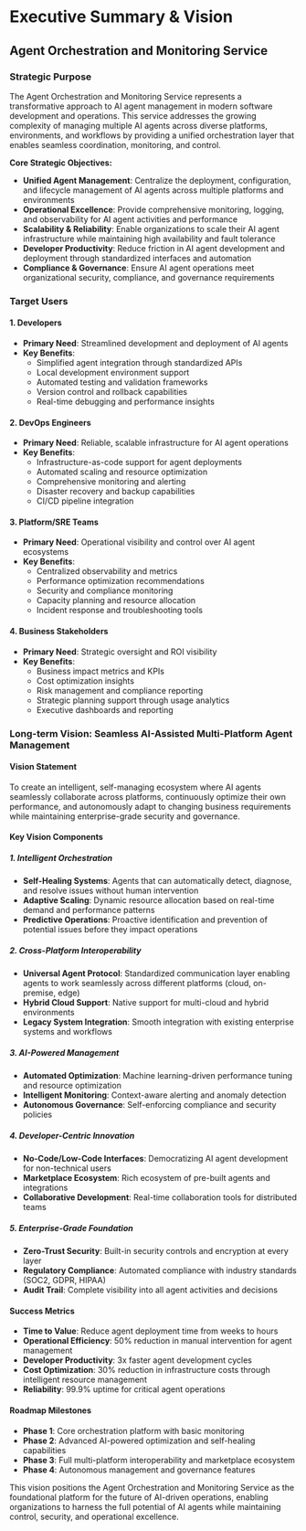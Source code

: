 # Executive Summary & Vision
## Agent Orchestration and Monitoring Service

### Strategic Purpose

The Agent Orchestration and Monitoring Service represents a transformative approach to AI agent management in modern software development and operations. This service addresses the growing complexity of managing multiple AI agents across diverse platforms, environments, and workflows by providing a unified orchestration layer that enables seamless coordination, monitoring, and control.

**Core Strategic Objectives:**
- **Unified Agent Management**: Centralize the deployment, configuration, and lifecycle management of AI agents across multiple platforms and environments
- **Operational Excellence**: Provide comprehensive monitoring, logging, and observability for AI agent activities and performance
- **Scalability & Reliability**: Enable organizations to scale their AI agent infrastructure while maintaining high availability and fault tolerance
- **Developer Productivity**: Reduce friction in AI agent development and deployment through standardized interfaces and automation
- **Compliance & Governance**: Ensure AI agent operations meet organizational security, compliance, and governance requirements

### Target Users

#### 1. **Developers**
- **Primary Need**: Streamlined development and deployment of AI agents
- **Key Benefits**: 
  - Simplified agent integration through standardized APIs
  - Local development environment support
  - Automated testing and validation frameworks
  - Version control and rollback capabilities
  - Real-time debugging and performance insights

#### 2. **DevOps Engineers**
- **Primary Need**: Reliable, scalable infrastructure for AI agent operations
- **Key Benefits**:
  - Infrastructure-as-code support for agent deployments
  - Automated scaling and resource optimization
  - Comprehensive monitoring and alerting
  - Disaster recovery and backup capabilities
  - CI/CD pipeline integration

#### 3. **Platform/SRE Teams**
- **Primary Need**: Operational visibility and control over AI agent ecosystems
- **Key Benefits**:
  - Centralized observability and metrics
  - Performance optimization recommendations
  - Security and compliance monitoring
  - Capacity planning and resource allocation
  - Incident response and troubleshooting tools

#### 4. **Business Stakeholders**
- **Primary Need**: Strategic oversight and ROI visibility
- **Key Benefits**:
  - Business impact metrics and KPIs
  - Cost optimization insights
  - Risk management and compliance reporting
  - Strategic planning support through usage analytics
  - Executive dashboards and reporting

### Long-term Vision: Seamless AI-Assisted Multi-Platform Agent Management

#### **Vision Statement**
To create an intelligent, self-managing ecosystem where AI agents seamlessly collaborate across platforms, continuously optimize their own performance, and autonomously adapt to changing business requirements while maintaining enterprise-grade security and governance.

#### **Key Vision Components**

##### 1. **Intelligent Orchestration**
- **Self-Healing Systems**: Agents that can automatically detect, diagnose, and resolve issues without human intervention
- **Adaptive Scaling**: Dynamic resource allocation based on real-time demand and performance patterns
- **Predictive Operations**: Proactive identification and prevention of potential issues before they impact operations

##### 2. **Cross-Platform Interoperability**
- **Universal Agent Protocol**: Standardized communication layer enabling agents to work seamlessly across different platforms (cloud, on-premise, edge)
- **Hybrid Cloud Support**: Native support for multi-cloud and hybrid environments
- **Legacy System Integration**: Smooth integration with existing enterprise systems and workflows

##### 3. **AI-Powered Management**
- **Automated Optimization**: Machine learning-driven performance tuning and resource optimization
- **Intelligent Monitoring**: Context-aware alerting and anomaly detection
- **Autonomous Governance**: Self-enforcing compliance and security policies

##### 4. **Developer-Centric Innovation**
- **No-Code/Low-Code Interfaces**: Democratizing AI agent development for non-technical users
- **Marketplace Ecosystem**: Rich ecosystem of pre-built agents and integrations
- **Collaborative Development**: Real-time collaboration tools for distributed teams

##### 5. **Enterprise-Grade Foundation**
- **Zero-Trust Security**: Built-in security controls and encryption at every layer
- **Regulatory Compliance**: Automated compliance with industry standards (SOC2, GDPR, HIPAA)
- **Audit Trail**: Complete visibility into all agent activities and decisions

#### **Success Metrics**
- **Time to Value**: Reduce agent deployment time from weeks to hours
- **Operational Efficiency**: 50% reduction in manual intervention for agent management
- **Developer Productivity**: 3x faster agent development cycles
- **Cost Optimization**: 30% reduction in infrastructure costs through intelligent resource management
- **Reliability**: 99.9% uptime for critical agent operations

#### **Roadmap Milestones**
- **Phase 1**: Core orchestration platform with basic monitoring
- **Phase 2**: Advanced AI-powered optimization and self-healing capabilities
- **Phase 3**: Full multi-platform interoperability and marketplace ecosystem
- **Phase 4**: Autonomous management and governance features

This vision positions the Agent Orchestration and Monitoring Service as the foundational platform for the future of AI-driven operations, enabling organizations to harness the full potential of AI agents while maintaining control, security, and operational excellence.
